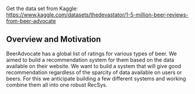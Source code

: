 Get the data set from Kaggle: https://www.kaggle.com/datasets/thedevastator/1-5-million-beer-reviews-from-beer-advocate

## Overview and Motivation

BeerAdvocate has a global list of ratings for various types of beer. We aimed to build a recommendation system for them based on the data available on their website. We want to build a system that will give good recommendation regardless of the sparcity of data available on users or beers. For this we anticipate building a few different systems and working combine them all into one robust RecSys. 
